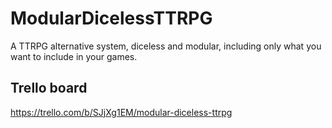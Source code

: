# ModularDicelessTTRPG
A TTRPG alternative system, diceless and modular, including only what you want to include in your games.

## Trello board
https://trello.com/b/SJjXg1EM/modular-diceless-ttrpg
